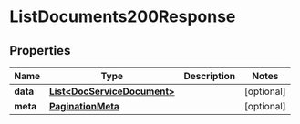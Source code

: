 

# ListDocuments200Response


## Properties

| Name | Type | Description | Notes |
|------------ | ------------- | ------------- | -------------|
|**data** | [**List&lt;DocServiceDocument&gt;**](DocServiceDocument.md) |  |  [optional] |
|**meta** | [**PaginationMeta**](PaginationMeta.md) |  |  [optional] |



